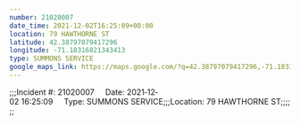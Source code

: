 ```yaml
---
number: 21020007
date_time: 2021-12-02T16:25:09+00:00
location: 79 HAWTHORNE ST
latitude: 42.38797079417296
longitude: -71.18316821343413
type: SUMMONS SERVICE
google_maps_link: https://maps.google.com/?q=42.38797079417296,-71.18316821343413
---
```


;;;Incident #: 21020007     Date: 2021‐12‐02 16:25:09     Type: SUMMONS SERVICE;;;Location: 79 HAWTHORNE ST;;;;;;
